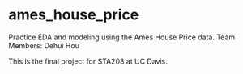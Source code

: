 # ames_house_price
Practice EDA and modeling using the Ames House Price data.
Team Members: Dehui Hou

This is the final project for STA208 at UC Davis.

